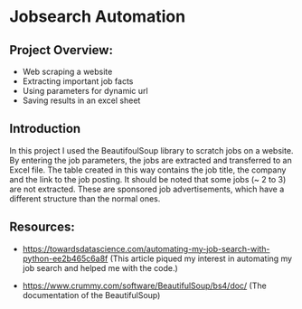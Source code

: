 # Jobsearch Automation


## Project Overview:

* Web scraping a website  
* Extracting important job facts 
* Using parameters for dynamic url
* Saving results in an excel sheet

## Introduction

In this project I used the BeautifoulSoup library to scratch jobs on a website. By entering the job parameters, the jobs are extracted and transferred to an Excel file. The table created in this way contains the job title, the company and the link to the job posting. It should be noted that some jobs (~ 2 to 3) are not extracted. These are sponsored job advertisements, which have a different structure than the normal ones.

## Resources:

* https://towardsdatascience.com/automating-my-job-search-with-python-ee2b465c6a8f (This article piqued my interest in automating my job search and helped me with the code.)

* https://www.crummy.com/software/BeautifulSoup/bs4/doc/ (The documentation of the BeautifulSoup)
